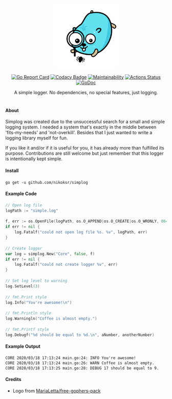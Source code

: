 <div align="center">
<img
    width=40%
    src="images/gopher-bug.svg"
    alt="proji logo"
/>

[![Go Report Card](https://goreportcard.com/badge/github.com/nikoksr/simplog)](https://goreportcard.com/report/github.com/nikoksr/simplog)
[![Codacy Badge](https://api.codacy.com/project/badge/Grade/643b7cce9fd2491e9fde38de6e1c58ad)](https://www.codacy.com/manual/nikoksr/proji?utm_source=github.com&utm_medium=referral&utm_content=nikoksr/proji&utm_campaign=Badge_Grade)
[![Maintainability](https://api.codeclimate.com/v1/badges/c9295422ae29fb489503/maintainability)](https://codeclimate.com/github/nikoksr/simplog/maintainability)
[![Actions Status](https://github.com/nikoksr/simplog/workflows/Go-Test/badge.svg)](https://github.com/{owner}/{repo}/actions)
[![GoDoc](https://godoc.org/github.com/nikoksr/simplog?status.svg)](https://godoc.org/github.com/nikoksr/simplog)

</div>

<p align="center">A simple logger. No dependencies, no special features, just logging.</p>

<h1></h1>

#### About

<p>Simplog was created due to the unsuccessful search for a small and simple logging system. I needed a system that's exactly in the middle between 'fits-my-needs' and 'not-overkill'. Besides that I just wanted to write a logging library myself for fun.

If you like it and/or if it is useful for you, it has already more than fulfilled its purpose. Contributions are still welcome but just remember that this logger is intentionally kept simple.

</p>

#### Install <a id="install"></a>

`go get -u github.com/nikoksr/simplog`

#### Example Code

```go
// Open log file
logPath := "simple.log"

f, err := os.OpenFile(logPath, os.O_APPEND|os.O_CREATE|os.O_WRONLY, 0644)
if err != nil {
	log.Fatalf("could not open log file %s. %v", logPath, err)
}

// Create logger
var log = simplog.New("Core", false, f)
if err != nil {
    log.Fatalf("could not create logger %v", err)
}

// Set log level to warning
log.SetLevel(3)

// fmt.Print style
log.Info("You're awesome!\n")

// fmt.Println style
log.Warningln("Coffee is almost empty.")

// fmt.Printf style
log.Debugf("%d should be equal to %d.\n", aNumber, anotherNumber)
```

#### Example Output

    CORE 2020/03/18 17:13:24 main.go:24: INFO You're awesome!
    CORE 2020/03/18 17:13:24 main.go:26: WARN Coffee is almost empty.
    CORE 2020/03/18 17:13:25 main.go:28: DEBUG 17 should be equal to 9.

#### Credits

-   Logo from [MariaLetta/free-gophers-pack](https://github.com/MariaLetta/free-gophers-pack)
